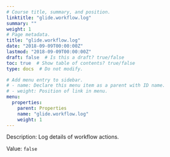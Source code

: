 ```yaml
---
# Course title, summary, and position.
linktitle: "glide.workflow.log"
summary: ""
weight: 1
# Page metadata.
title: "glide.workflow.log"
date: "2018-09-09T00:00:00Z"
lastmod: "2018-09-09T00:00:00Z"
draft: false  # Is this a draft? true/false
toc: true  # Show table of contents? true/false
type: docs  # Do not modify.

# Add menu entry to sidebar.
# - name: Declare this menu item as a parent with ID name.
# - weight: Position of link in menu.
menu:
  properties:
    parent: Properties
    name: "glide.workflow.log"
    weight: 1
---
```


Description: Log details of workflow actions.


Value: `false`